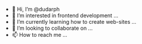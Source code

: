 - 👋 Hi, I’m @dudarph
- 👀 I’m interested in frontend development ...
- 🌱 I’m currently learning how to create web-sites ...
- 💞️ I’m looking to collaborate on ...
- 📫 How to reach me ...

<!---
dudarph/dudarph is a ✨ special ✨ repository because its `README.md` (this file) appears on your GitHub profile.
You can click the Preview link to take a look at your changes.
--->
